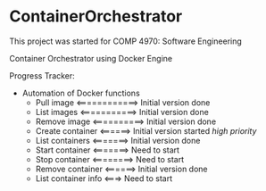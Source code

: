 # ContainerOrchestrator
This project was started for COMP 4970: Software Engineering

Container Orchestrator using Docker Engine

Progress Tracker:
- Automation of Docker functions
  - Pull image <============> Initial version done
  - List images <===========> Initial version done
  - Remove image <==========> Initial version done
  - Create container <======> Initial version started *high priority*
  - List containers <=======> Initial version done
  - Start container <=======> Need to start
  - Stop container <========> Need to start
  - Remove container <======> Initial version done
  - List container info <===> Need to start

